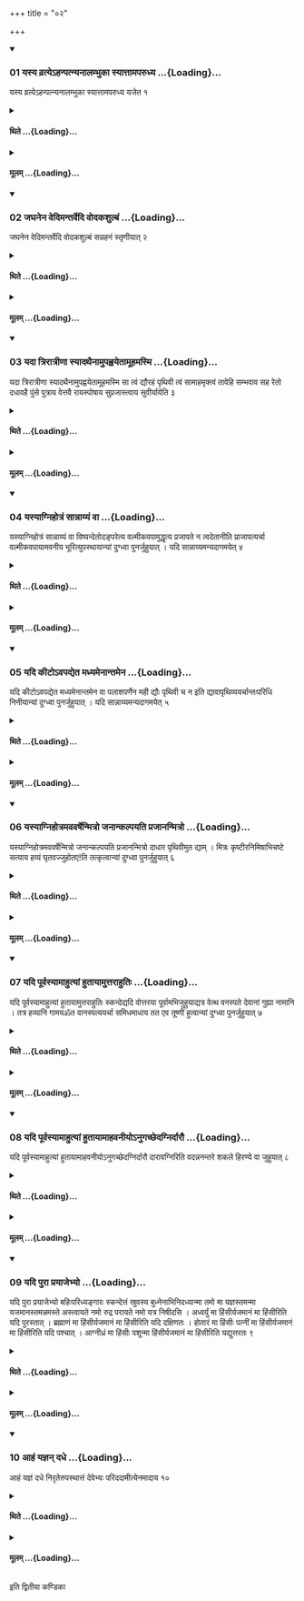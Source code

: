 +++
title = "०२"

+++

<div class="js_include" includetitle="true" newlevelforh1="3" unfilled url="/vedAH_yajuH/taittirIyam/sUtram/ApastambaH/shrautam/vishvAsa-prastutiH/09/02/01_yasya_vratye-hanpatnyanAlambhukA_syAttAmaparudhya.md">
<details open><summary><h3>01 यस्य व्रत्येऽहन्पत्न्यनालम्भुका स्यात्तामपरुध्य ...{Loading}...</h3></summary>

यस्य व्रत्येऽहन्पत्न्यनालम्भुका स्यात्तामपरुध्य यजेत १
</details>
</div>
<div class="js_include collapsed" newlevelforh1="4" title="थिते" unfilled url="/vedAH_yajuH/taittirIyam/sUtram/ApastambaH/shrautam/thite/09/02/01_yasya_vratye-hanpatnyanAlambhukA_syAttAmaparudhya.md">
<details><summary><h4>थिते ...{Loading}...</h4></summary>

यस्य व्रत्येऽहन्पत्न्यनालम्भुका स्यात्तामपरुध्य यजेत १
</details>
</div>
<div class="js_include collapsed" newlevelforh1="4" title="मूलम्" unfilled url="/vedAH_yajuH/taittirIyam/sUtram/ApastambaH/shrautam/mUlam/09/02/01_yasya_vratye-hanpatnyanAlambhukA_syAttAmaparudhya.md">
<details><summary><h4>मूलम् ...{Loading}...</h4></summary>

यस्य व्रत्येऽहन्पत्न्यनालम्भुका स्यात्तामपरुध्य यजेत १
</details>
</div>
<div class="js_include" includetitle="true" newlevelforh1="3" unfilled url="/vedAH_yajuH/taittirIyam/sUtram/ApastambaH/shrautam/vishvAsa-prastutiH/09/02/02_jaghanena_vedimantarvedi_vodakashulbaM.md">
<details open><summary><h3>02 जघनेन वेदिमन्तर्वेदि वोदकशुल्बं ...{Loading}...</h3></summary>

जघनेन वेदिमन्तर्वेदि वोदकशुल्बं सन्नहनं स्तृणीयात् २
</details>
</div>
<div class="js_include collapsed" newlevelforh1="4" title="थिते" unfilled url="/vedAH_yajuH/taittirIyam/sUtram/ApastambaH/shrautam/thite/09/02/02_jaghanena_vedimantarvedi_vodakashulbaM.md">
<details><summary><h4>थिते ...{Loading}...</h4></summary>

जघनेन वेदिमन्तर्वेदि वोदकशुल्बं सन्नहनं स्तृणीयात् २
</details>
</div>
<div class="js_include collapsed" newlevelforh1="4" title="मूलम्" unfilled url="/vedAH_yajuH/taittirIyam/sUtram/ApastambaH/shrautam/mUlam/09/02/02_jaghanena_vedimantarvedi_vodakashulbaM.md">
<details><summary><h4>मूलम् ...{Loading}...</h4></summary>

जघनेन वेदिमन्तर्वेदि वोदकशुल्बं सन्नहनं स्तृणीयात् २
</details>
</div>
<div class="js_include" includetitle="true" newlevelforh1="3" unfilled url="/vedAH_yajuH/taittirIyam/sUtram/ApastambaH/shrautam/vishvAsa-prastutiH/09/02/03_yadA_trirAtrINA_syAdathainAmupahvayetAmUhamasmi.md">
<details open><summary><h3>03 यदा त्रिरात्रीणा स्यादथैनामुपह्वयेतामूहमस्मि ...{Loading}...</h3></summary>

यदा त्रिरात्रीणा स्यादथैनामुपह्वयेतामूहमस्मि सा त्वं द्यौरहं पृथिवी त्वं सामाहमृक्त्वं तावेहि सम्भवाव सह रेतो दधावहै पुंसे पुत्राय वेत्तवै रायस्पोषाय सुप्रजास्त्वाय सुवीर्यायेति ३
</details>
</div>
<div class="js_include collapsed" newlevelforh1="4" title="थिते" unfilled url="/vedAH_yajuH/taittirIyam/sUtram/ApastambaH/shrautam/thite/09/02/03_yadA_trirAtrINA_syAdathainAmupahvayetAmUhamasmi.md">
<details><summary><h4>थिते ...{Loading}...</h4></summary>

यदा त्रिरात्रीणा स्यादथैनामुपह्वयेतामूहमस्मि सा त्वं द्यौरहं पृथिवी त्वं सामाहमृक्त्वं तावेहि सम्भवाव सह रेतो दधावहै पुंसे पुत्राय वेत्तवै रायस्पोषाय सुप्रजास्त्वाय सुवीर्यायेति ३
</details>
</div>
<div class="js_include collapsed" newlevelforh1="4" title="मूलम्" unfilled url="/vedAH_yajuH/taittirIyam/sUtram/ApastambaH/shrautam/mUlam/09/02/03_yadA_trirAtrINA_syAdathainAmupahvayetAmUhamasmi.md">
<details><summary><h4>मूलम् ...{Loading}...</h4></summary>

यदा त्रिरात्रीणा स्यादथैनामुपह्वयेतामूहमस्मि सा त्वं द्यौरहं पृथिवी त्वं सामाहमृक्त्वं तावेहि सम्भवाव सह रेतो दधावहै पुंसे पुत्राय वेत्तवै रायस्पोषाय सुप्रजास्त्वाय सुवीर्यायेति ३
</details>
</div>
<div class="js_include" includetitle="true" newlevelforh1="3" unfilled url="/vedAH_yajuH/taittirIyam/sUtram/ApastambaH/shrautam/vishvAsa-prastutiH/09/02/04_yasyAgnihotraM_sAnnAyyaM_vA.md">
<details open><summary><h3>04 यस्याग्निहोत्रं सान्नाय्यं वा ...{Loading}...</h3></summary>

यस्याग्निहोत्रं सान्नाय्यं वा विष्यन्देतोदङ्परेत्य वल्मीकवपामुद्धृत्य प्रजापते न त्वदेतानीति प्राजापत्यर्चा वल्मीकवपायामवनीय भूरित्युपस्थायान्यां दुग्ध्वा पुनर्जुहुयात् । यदि सान्नाय्यमन्यदागमयेत् ४
</details>
</div>
<div class="js_include collapsed" newlevelforh1="4" title="थिते" unfilled url="/vedAH_yajuH/taittirIyam/sUtram/ApastambaH/shrautam/thite/09/02/04_yasyAgnihotraM_sAnnAyyaM_vA.md">
<details><summary><h4>थिते ...{Loading}...</h4></summary>

यस्याग्निहोत्रं सान्नाय्यं वा विष्यन्देतोदङ्परेत्य वल्मीकवपामुद्धृत्य प्रजापते न त्वदेतानीति प्राजापत्यर्चा वल्मीकवपायामवनीय भूरित्युपस्थायान्यां दुग्ध्वा पुनर्जुहुयात् । यदि सान्नाय्यमन्यदागमयेत् ४
</details>
</div>
<div class="js_include collapsed" newlevelforh1="4" title="मूलम्" unfilled url="/vedAH_yajuH/taittirIyam/sUtram/ApastambaH/shrautam/mUlam/09/02/04_yasyAgnihotraM_sAnnAyyaM_vA.md">
<details><summary><h4>मूलम् ...{Loading}...</h4></summary>

यस्याग्निहोत्रं सान्नाय्यं वा विष्यन्देतोदङ्परेत्य वल्मीकवपामुद्धृत्य प्रजापते न त्वदेतानीति प्राजापत्यर्चा वल्मीकवपायामवनीय भूरित्युपस्थायान्यां दुग्ध्वा पुनर्जुहुयात् । यदि सान्नाय्यमन्यदागमयेत् ४
</details>
</div>
<div class="js_include" includetitle="true" newlevelforh1="3" unfilled url="/vedAH_yajuH/taittirIyam/sUtram/ApastambaH/shrautam/vishvAsa-prastutiH/09/02/05_yadi_kITo-vapadyeta_madhyamenAntamena.md">
<details open><summary><h3>05 यदि कीटोऽवपद्येत मध्यमेनान्तमेन ...{Loading}...</h3></summary>

यदि कीटोऽवपद्येत मध्यमेनान्तमेन वा पलाशपर्णेन मही द्यौः पृथिवी च न इति द्यावापृथिव्ययर्चान्तःपरिधि निनीयान्यां दुग्ध्वा पुनर्जुहुयात् । यदि सान्नाय्यमन्यदागमयेत् ५
</details>
</div>
<div class="js_include collapsed" newlevelforh1="4" title="थिते" unfilled url="/vedAH_yajuH/taittirIyam/sUtram/ApastambaH/shrautam/thite/09/02/05_yadi_kITo-vapadyeta_madhyamenAntamena.md">
<details><summary><h4>थिते ...{Loading}...</h4></summary>

यदि कीटोऽवपद्येत मध्यमेनान्तमेन वा पलाशपर्णेन मही द्यौः पृथिवी च न इति द्यावापृथिव्ययर्चान्तःपरिधि निनीयान्यां दुग्ध्वा पुनर्जुहुयात् । यदि सान्नाय्यमन्यदागमयेत् ५
</details>
</div>
<div class="js_include collapsed" newlevelforh1="4" title="मूलम्" unfilled url="/vedAH_yajuH/taittirIyam/sUtram/ApastambaH/shrautam/mUlam/09/02/05_yadi_kITo-vapadyeta_madhyamenAntamena.md">
<details><summary><h4>मूलम् ...{Loading}...</h4></summary>

यदि कीटोऽवपद्येत मध्यमेनान्तमेन वा पलाशपर्णेन मही द्यौः पृथिवी च न इति द्यावापृथिव्ययर्चान्तःपरिधि निनीयान्यां दुग्ध्वा पुनर्जुहुयात् । यदि सान्नाय्यमन्यदागमयेत् ५
</details>
</div>
<div class="js_include" includetitle="true" newlevelforh1="3" unfilled url="/vedAH_yajuH/taittirIyam/sUtram/ApastambaH/shrautam/vishvAsa-prastutiH/09/02/06_yasyAgnihotramavavarShenmitro_janAnkalpayati_prajAnanmitro.md">
<details open><summary><h3>06 यस्याग्निहोत्रमववर्षेन्मित्रो जनान्कल्पयति प्रजानन्मित्रो ...{Loading}...</h3></summary>

यस्याग्निहोत्रमववर्षेन्मित्रो जनान्कल्पयति प्रजानन्मित्रो दाधार पृथिवीमुत द्याम् । मित्रः कृष्टीरनिमिषाभिचष्टे सत्याय हव्यं घृतवज्जुहोतए\!ति तत्कृत्वान्यां दुग्ध्वा पुनर्जुहुयात् ६
</details>
</div>
<div class="js_include collapsed" newlevelforh1="4" title="थिते" unfilled url="/vedAH_yajuH/taittirIyam/sUtram/ApastambaH/shrautam/thite/09/02/06_yasyAgnihotramavavarShenmitro_janAnkalpayati_prajAnanmitro.md">
<details><summary><h4>थिते ...{Loading}...</h4></summary>

यस्याग्निहोत्रमववर्षेन्मित्रो जनान्कल्पयति प्रजानन्मित्रो दाधार पृथिवीमुत द्याम् । मित्रः कृष्टीरनिमिषाभिचष्टे सत्याय हव्यं घृतवज्जुहोतए\!ति तत्कृत्वान्यां दुग्ध्वा पुनर्जुहुयात् ६
</details>
</div>
<div class="js_include collapsed" newlevelforh1="4" title="मूलम्" unfilled url="/vedAH_yajuH/taittirIyam/sUtram/ApastambaH/shrautam/mUlam/09/02/06_yasyAgnihotramavavarShenmitro_janAnkalpayati_prajAnanmitro.md">
<details><summary><h4>मूलम् ...{Loading}...</h4></summary>

यस्याग्निहोत्रमववर्षेन्मित्रो जनान्कल्पयति प्रजानन्मित्रो दाधार पृथिवीमुत द्याम् । मित्रः कृष्टीरनिमिषाभिचष्टे सत्याय हव्यं घृतवज्जुहोतए\!ति तत्कृत्वान्यां दुग्ध्वा पुनर्जुहुयात् ६
</details>
</div>
<div class="js_include" includetitle="true" newlevelforh1="3" unfilled url="/vedAH_yajuH/taittirIyam/sUtram/ApastambaH/shrautam/vishvAsa-prastutiH/09/02/07_yadi_pUrvasyAmAhutyAM_hutAyAmuttarAhutiH.md">
<details open><summary><h3>07 यदि पूर्वस्यामाहुत्यां हुतायामुत्तराहुतिः ...{Loading}...</h3></summary>

यदि पूर्वस्यामाहुत्यां हुतायामुत्तराहुतिः स्कन्देद्यदि वोत्तरया पूर्वामभिजुहुयाद्यत्र वेत्थ वनस्पते देवानां गुह्या नामानि । तत्र हव्यानि गामयॐत वानस्पत्ययर्चा समिधमाधाय तत एव तूष्णीं हुत्वान्यां दुग्ध्वा पुनर्जुहुयात् ७
</details>
</div>
<div class="js_include collapsed" newlevelforh1="4" title="थिते" unfilled url="/vedAH_yajuH/taittirIyam/sUtram/ApastambaH/shrautam/thite/09/02/07_yadi_pUrvasyAmAhutyAM_hutAyAmuttarAhutiH.md">
<details><summary><h4>थिते ...{Loading}...</h4></summary>

यदि पूर्वस्यामाहुत्यां हुतायामुत्तराहुतिः स्कन्देद्यदि वोत्तरया पूर्वामभिजुहुयाद्यत्र वेत्थ वनस्पते देवानां गुह्या नामानि । तत्र हव्यानि गामयॐत वानस्पत्ययर्चा समिधमाधाय तत एव तूष्णीं हुत्वान्यां दुग्ध्वा पुनर्जुहुयात् ७
</details>
</div>
<div class="js_include collapsed" newlevelforh1="4" title="मूलम्" unfilled url="/vedAH_yajuH/taittirIyam/sUtram/ApastambaH/shrautam/mUlam/09/02/07_yadi_pUrvasyAmAhutyAM_hutAyAmuttarAhutiH.md">
<details><summary><h4>मूलम् ...{Loading}...</h4></summary>

यदि पूर्वस्यामाहुत्यां हुतायामुत्तराहुतिः स्कन्देद्यदि वोत्तरया पूर्वामभिजुहुयाद्यत्र वेत्थ वनस्पते देवानां गुह्या नामानि । तत्र हव्यानि गामयॐत वानस्पत्ययर्चा समिधमाधाय तत एव तूष्णीं हुत्वान्यां दुग्ध्वा पुनर्जुहुयात् ७
</details>
</div>
<div class="js_include" includetitle="true" newlevelforh1="3" unfilled url="/vedAH_yajuH/taittirIyam/sUtram/ApastambaH/shrautam/vishvAsa-prastutiH/09/02/08_yadi_pUrvasyAmAhutyAM_hutAyAmAhavanIyo-nugachChedagnirdArau.md">
<details open><summary><h3>08 यदि पूर्वस्यामाहुत्यां हुतायामाहवनीयोऽनुगच्छेदग्निर्दारौ ...{Loading}...</h3></summary>

यदि पूर्वस्यामाहुत्यां हुतायामाहवनीयोऽनुगच्छेदग्निर्दारौ दारावग्निरिति वदन्ननन्तरे शकले हिरण्ये वा जुहुयात् ८
</details>
</div>
<div class="js_include collapsed" newlevelforh1="4" title="थिते" unfilled url="/vedAH_yajuH/taittirIyam/sUtram/ApastambaH/shrautam/thite/09/02/08_yadi_pUrvasyAmAhutyAM_hutAyAmAhavanIyo-nugachChedagnirdArau.md">
<details><summary><h4>थिते ...{Loading}...</h4></summary>

यदि पूर्वस्यामाहुत्यां हुतायामाहवनीयोऽनुगच्छेदग्निर्दारौ दारावग्निरिति वदन्ननन्तरे शकले हिरण्ये वा जुहुयात् ८
</details>
</div>
<div class="js_include collapsed" newlevelforh1="4" title="मूलम्" unfilled url="/vedAH_yajuH/taittirIyam/sUtram/ApastambaH/shrautam/mUlam/09/02/08_yadi_pUrvasyAmAhutyAM_hutAyAmAhavanIyo-nugachChedagnirdArau.md">
<details><summary><h4>मूलम् ...{Loading}...</h4></summary>

यदि पूर्वस्यामाहुत्यां हुतायामाहवनीयोऽनुगच्छेदग्निर्दारौ दारावग्निरिति वदन्ननन्तरे शकले हिरण्ये वा जुहुयात् ८
</details>
</div>
<div class="js_include" includetitle="true" newlevelforh1="3" unfilled url="/vedAH_yajuH/taittirIyam/sUtram/ApastambaH/shrautam/vishvAsa-prastutiH/09/02/09_yadi_purA_prayAjebhyo.md">
<details open><summary><h3>09 यदि पुरा प्रयाजेभ्यो ...{Loading}...</h3></summary>

यदि पुरा प्रयाजेभ्यो बहिःपरिध्यङ्गारः स्कन्देत्तं स्रुवस्य बुध्नेनाभिनिदध्यान्मा तमो मा यज्ञस्तमन्मा यजमानस्तमन्नमस्ते अस्त्वायते नमो रुद्र परायते नमो यत्र निषीदसि । अध्वर्युं मा हिंसीर्यजमानं मा हिंसीरिति यदि पुरस्तात् । ब्रह्माणं मा हिंसीर्यजमानं मा हिंसीरिति यदि दक्षिणतः । होतारं मा हिंसीः पत्नीं मा हिंसीर्यजमानं मा हिंसीरिति यदि पश्चात् । आग्नीध्रं मा हिंसीः पशून्मा हिंसीर्यजमानं मा हिंसीरिति यद्युत्तरतः ९
</details>
</div>
<div class="js_include collapsed" newlevelforh1="4" title="थिते" unfilled url="/vedAH_yajuH/taittirIyam/sUtram/ApastambaH/shrautam/thite/09/02/09_yadi_purA_prayAjebhyo.md">
<details><summary><h4>थिते ...{Loading}...</h4></summary>

यदि पुरा प्रयाजेभ्यो बहिःपरिध्यङ्गारः स्कन्देत्तं स्रुवस्य बुध्नेनाभिनिदध्यान्मा तमो मा यज्ञस्तमन्मा यजमानस्तमन्नमस्ते अस्त्वायते नमो रुद्र परायते नमो यत्र निषीदसि । अध्वर्युं मा हिंसीर्यजमानं मा हिंसीरिति यदि पुरस्तात् । ब्रह्माणं मा हिंसीर्यजमानं मा हिंसीरिति यदि दक्षिणतः । होतारं मा हिंसीः पत्नीं मा हिंसीर्यजमानं मा हिंसीरिति यदि पश्चात् । आग्नीध्रं मा हिंसीः पशून्मा हिंसीर्यजमानं मा हिंसीरिति यद्युत्तरतः ९
</details>
</div>
<div class="js_include collapsed" newlevelforh1="4" title="मूलम्" unfilled url="/vedAH_yajuH/taittirIyam/sUtram/ApastambaH/shrautam/mUlam/09/02/09_yadi_purA_prayAjebhyo.md">
<details><summary><h4>मूलम् ...{Loading}...</h4></summary>

यदि पुरा प्रयाजेभ्यो बहिःपरिध्यङ्गारः स्कन्देत्तं स्रुवस्य बुध्नेनाभिनिदध्यान्मा तमो मा यज्ञस्तमन्मा यजमानस्तमन्नमस्ते अस्त्वायते नमो रुद्र परायते नमो यत्र निषीदसि । अध्वर्युं मा हिंसीर्यजमानं मा हिंसीरिति यदि पुरस्तात् । ब्रह्माणं मा हिंसीर्यजमानं मा हिंसीरिति यदि दक्षिणतः । होतारं मा हिंसीः पत्नीं मा हिंसीर्यजमानं मा हिंसीरिति यदि पश्चात् । आग्नीध्रं मा हिंसीः पशून्मा हिंसीर्यजमानं मा हिंसीरिति यद्युत्तरतः ९
</details>
</div>
<div class="js_include" includetitle="true" newlevelforh1="3" unfilled url="/vedAH_yajuH/taittirIyam/sUtram/ApastambaH/shrautam/vishvAsa-prastutiH/09/02/10_AhaM_yajnan_dadhe.md">
<details open><summary><h3>10 आहं यज्ञन् दधे ...{Loading}...</h3></summary>

आहं यज्ञं दधे निरृतेरुपस्थात्तं देवेभ्यः परिददामीत्येनमादाय १०
</details>
</div>
<div class="js_include collapsed" newlevelforh1="4" title="थिते" unfilled url="/vedAH_yajuH/taittirIyam/sUtram/ApastambaH/shrautam/thite/09/02/10_AhaM_yajnan_dadhe.md">
<details><summary><h4>थिते ...{Loading}...</h4></summary>

आहं यज्ञं दधे निरृतेरुपस्थात्तं देवेभ्यः परिददामीत्येनमादाय १०
</details>
</div>
<div class="js_include collapsed" newlevelforh1="4" title="मूलम्" unfilled url="/vedAH_yajuH/taittirIyam/sUtram/ApastambaH/shrautam/mUlam/09/02/10_AhaM_yajnan_dadhe.md">
<details><summary><h4>मूलम् ...{Loading}...</h4></summary>

आहं यज्ञं दधे निरृतेरुपस्थात्तं देवेभ्यः परिददामीत्येनमादाय १०
</details>
</div>

  
इति द्वितीया कण्डिका 
